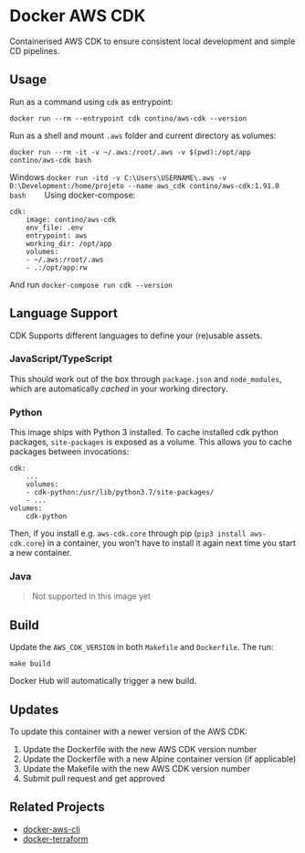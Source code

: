# Docker AWS CDK
Containerised AWS CDK to ensure consistent local development and simple CD pipelines.

## Usage
Run as a command using `cdk` as entrypoint:

    docker run --rm --entrypoint cdk contino/aws-cdk --version

Run as a shell and mount `.aws` folder and current directory as volumes:

    docker run --rm -it -v ~/.aws:/root/.aws -v $(pwd):/opt/app contino/aws-cdk bash

Windows
    ```
    docker run -itd -v C:\Users\USERNAME\.aws -v D:\Development:/home/projeto --name aws_cdk contino/aws-cdk:1.91.0 bash    
    ```
Using docker-compose:

    cdk:
        image: contino/aws-cdk
        env_file: .env
        entrypoint: aws
        working_dir: /opt/app
        volumes:
        - ~/.aws:/root/.aws
        - .:/opt/app:rw

And run `docker-compose run cdk --version`

## Language Support

CDK Supports different languages to define your (re)usable assets.

### JavaScript/TypeScript

This should work out of the box through `package.json` and `node_modules`, which
are automatically _cached_ in your working directory.

### Python

This image ships with Python 3 installed. To cache installed cdk python packages,
`site-packages` is exposed as a volume. This allows you to cache packages between
invocations:

    cdk:
        ...
        volumes:
        - cdk-python:/usr/lib/python3.7/site-packages/
        - ...
    volumes:
        cdk-python

Then, if you install e.g. `aws-cdk.core` through pip (`pip3 install aws-cdk.core`)
in a container, you won't have to install it again next time you start a new
container.

### Java

> Not supported in this image yet

## Build 
Update the `AWS_CDK_VERSION` in both `Makefile` and `Dockerfile`. The run:

    make build

Docker Hub will automatically trigger a new build.

## Updates

To update this container with a newer version of the AWS CDK:

1. Update the Dockerfile with the new AWS CDK version number
2. Update the Dockerfile with a new Alpine container version (if applicable)
3. Update the Makefile with the new AWS CDK version number
4. Submit pull request and get approved

## Related Projects

- [docker-aws-cli](https://github.com/contino/docker-aws-cli)
- [docker-terraform](https://github.com/contino/docker-terraform)
